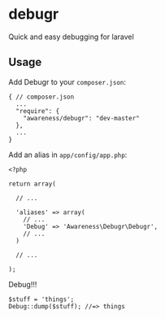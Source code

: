 debugr
======

Quick and easy debugging for laravel

## Usage

Add Debugr to your `composer.json`:

```
{ // composer.json
  ...
  "require": {
    "awareness/debugr": "dev-master"
  },
  ...
}
```

Add an alias in `app/config/app.php`:

```
<?php

return array(

  // ...

  'aliases' => array(
    // ...
    'Debug' => 'Awareness\Debugr\Debugr',
    // ...
  )

  // ...

);
```

Debug!!!

```
$stuff = 'things';
Debug::dump($stuff); //=> things
```
